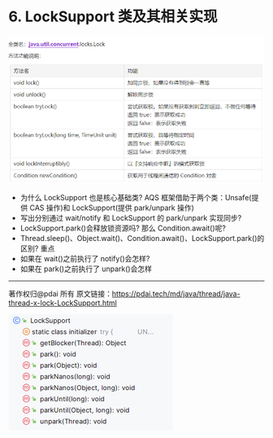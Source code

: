 # 6. LockSupport 类及其相关实现

![image.png](./locksupport/image/1712628555773.png)

- 为什么 LockSupport 也是核心基础类? AQS 框架借助于两个类：Unsafe(提供 CAS 操作)和 LockSupport(提供 park/unpark 操作)
- 写出分别通过 wait/notify 和 LockSupport 的 park/unpark 实现同步?
- LockSupport.park()会释放锁资源吗? 那么 Condition.await()呢?
- Thread.sleep()、Object.wait()、Condition.await()、LockSupport.park()的区别? 重点
- 如果在 wait()之前执行了 notify()会怎样?
- 如果在 park()之前执行了 unpark()会怎样

---

著作权归@pdai 所有 原文链接：https://pdai.tech/md/java/thread/java-thread-x-lock-LockSupport.html

![1726179311556](./locksupport/image/1726179311556.png)
